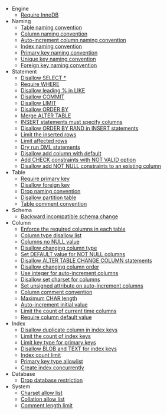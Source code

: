 - Engine
  - [Require InnoDB](/docs/sql-review/review-rules/supported-rules#engine.mysql.use-innodb)
- Naming
  - [Table naming convention](/docs/sql-review/review-rules/supported-rules#naming.table)
  - [Column naming convention](/docs/sql-review/review-rules/supported-rules#naming.column)
  - [Auto-increment column naming convention](/docs/sql-review/review-rules/supported-rules#naming.column.auto-increment)
  - [Index naming convention](/docs/sql-review/review-rules/supported-rules#naming.index.idx)
  - [Primary key naming convention](/docs/sql-review/review-rules/supported-rules#naming.index.pk)
  - [Unique key naming convention](/docs/sql-review/review-rules/supported-rules#naming.index.uk)
  - [Foreign key naming convention](/docs/sql-review/review-rules/supported-rules#naming.index.fk)
- Statement
  - [Disallow SELECT \*](/docs/sql-review/review-rules/supported-rules#statement.select.no-select-all)
  - [Require WHERE](/docs/sql-review/review-rules/supported-rules#statement.where.require)
  - [Disallow leading % in LIKE](/docs/sql-review/review-rules/supported-rules#statement.where.no-leading-wildcard-like)
  - [Disallow COMMIT](/docs/sql-review/review-rules/supported-rules#statement.disallow-commit)
  - [Disallow LIMIT](/docs/sql-review/review-rules/supported-rules#statement.disallow-limit)
  - [Disallow ORDER BY](/docs/sql-review/review-rules/supported-rules#statement.disallow-order-by)
  - [Merge ALTER TABLE](/docs/sql-review/review-rules/supported-rules#statement.merge-alter-table)
  - [INSERT statements must specify columns](/docs/sql-review/review-rules/supported-rules#statement.insert.must-specify-column)
  - [Disallow ORDER BY RAND in INSERT statements](/docs/sql-review/review-rules/supported-rules#statement.insert.disallow-order-by-rand)
  - [Limit the inserted rows](/docs/sql-review/review-rules/supported-rules#statement.insert.row-limit)
  - [Limit affected rows](/docs/sql-review/review-rules/supported-rules#statement.affected-row-limit)
  - [Dry run DML statements](/docs/sql-review/review-rules/supported-rules#statement.dml-dry-run)
  - [Disallow add column with default](/docs/sql-review/review-rules/supported-rules#statement.disallow-add-column-with-default)
  - [Add CHECK constraints with NOT VALID option](/docs/sql-review/review-rules/supported-rules#statement.add-check-not-valid)
  - [Disallow add NOT NULL constraints to an existing column](/docs/sql-review/review-rules/supported-rules#statement.disallow-add-not-null)
- Table
  - [Require primary key](/docs/sql-review/review-rules/supported-rules#table.require-pk)
  - [Disallow foreign key](/docs/sql-review/review-rules/supported-rules#table.no-foreign-key)
  - [Drop naming convention](/docs/sql-review/review-rules/supported-rules#table.drop-naming-convention)
  - [Disallow partition table](/docs/sql-review/review-rules/supported-rules#table.disallow-partition)
  - [Table comment convention](/docs/sql-review/review-rules/supported-rules#table.comment)
- Schema
  - [Backward incompatible schema change](/docs/sql-review/review-rules/supported-rules#schema.backward-compatibility)
- Column
  - [Enforce the required columns in each table](/docs/sql-review/review-rules/supported-rules#column.required)
  - [Column type disallow list](/docs/sql-review/review-rules/supported-rules#column.disallow-list)
  - [Columns no NULL value](/docs/sql-review/review-rules/supported-rules#column.no-null)
  - [Disallow changing column type](/docs/sql-review/review-rules/supported-rules#column.disallow-change-type)
  - [Set DEFAULT value for NOT NULL columns](/docs/sql-review/review-rules/supported-rules#column.set-default-for-not-null)
  - [Disallow ALTER TABLE CHANGE COLUMN statements](/docs/sql-review/review-rules/supported-rules#column.disallow-change)
  - [Disallow changing column order](/docs/sql-review/review-rules/supported-rules#column.disallow-changing-order)
  - [Use integer for auto-increment columns](/docs/sql-review/review-rules/supported-rules#column.auto-increment-must-integer)
  - [Disallow set charset for columns](/docs/sql-review/review-rules/supported-rules#column.disallow-set-charset)
  - [Set unsigned attribute on auto-increment columns](/docs/sql-review/review-rules/supported-rules#column.auto-increment-must-unsigned)
  - [Column comment convention](/docs/sql-review/review-rules/supported-rules#column.comment)
  - [Maximum CHAR length](/docs/sql-review/review-rules/supported-rules#column.maximum-character-length)
  - [Auto-increment initial value](/docs/sql-review/review-rules/supported-rules#column.auto-increment-initial-value)
  - [Limit the count of current time columns](/docs/sql-review/review-rules/supported-rules#column.current-time-count-limit)
  - [Require column default value](/docs/sql-review/review-rules/supported-rules#column.require-default)
- Index
  - [Disallow duplicate column in index keys](/docs/sql-review/review-rules/supported-rules#index.no-duplicate-column)
  - [Limit the count of index keys](/docs/sql-review/review-rules/supported-rules#index.key-number-limit)
  - [Limit key type for primary keys](/docs/sql-review/review-rules/supported-rules#index.pk-type-limit)
  - [Disallow BLOB and TEXT for index keys](/docs/sql-review/review-rules/supported-rules#index.type-no-blob)
  - [Index count limit](/docs/sql-review/review-rules/supported-rules#index.total-number-limit)
  - [Primary key type allowlist](/docs/sql-review/review-rules/supported-rules#index.primary-key-type-allowlist)
  - [Create index concurrently](/docs/sql-review/review-rules/supported-rules#index.create-concurrently)
- Database
  - [Drop database restriction](/docs/sql-review/review-rules/supported-rules#database.drop-empty-database)
- System
  - [Charset allow list](/docs/sql-review/review-rules/supported-rules#system.charset.allowlist)
  - [Collation allow list](/docs/sql-review/review-rules/supported-rules#system.collation.allowlist)
  - [Comment length limit](/docs/sql-review/review-rules/supported-rules#system.comment.length)
